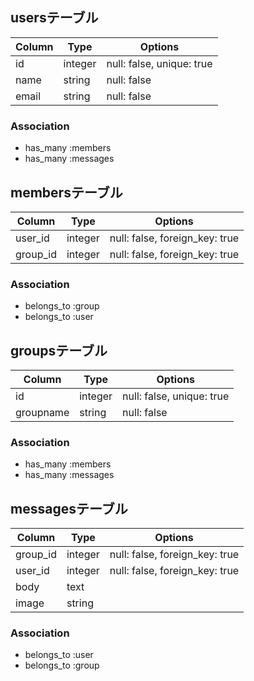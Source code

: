 ## usersテーブル

|Column|Type|Options|
|------|----|-------|
|id|integer|null: false, unique: true|
|name|string|null: false|
|email|string|null: false|


### Association
- has_many :members
- has_many :messages

## membersテーブル

|Column|Type|Options|
|------|----|-------|
|user_id|integer|null: false, foreign_key: true|
|group_id|integer|null: false, foreign_key: true|

### Association
- belongs_to :group
- belongs_to :user

## groupsテーブル

|Column|Type|Options|
|------|----|-------|
|id|integer|null: false, unique: true|
|groupname|string|null: false|

### Association
- has_many :members
- has_many :messages

## messagesテーブル

|Column|Type|Options|
|------|----|-------|
|group_id|integer|null: false, foreign_key: true|
|user_id|integer|null: false, foreign_key: true|
|body|text||
|image|string||



### Association
- belongs_to :user
- belongs_to :group


